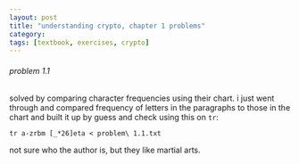 ```yaml
---
layout: post
title: "understanding crypto, chapter 1 problems"
category: 
tags: [textbook, exercises, crypto]
---
```


###### problem 1.1

solved by comparing character frequencies using
their chart. i just went through and compared frequency of letters in
the paragraphs to those in the chart and built it up by guess and
check using this on `tr`:

    tr a-zrbm [_*26]eta < problem\ 1.1.txt

not sure who the author is, but they like martial arts.
